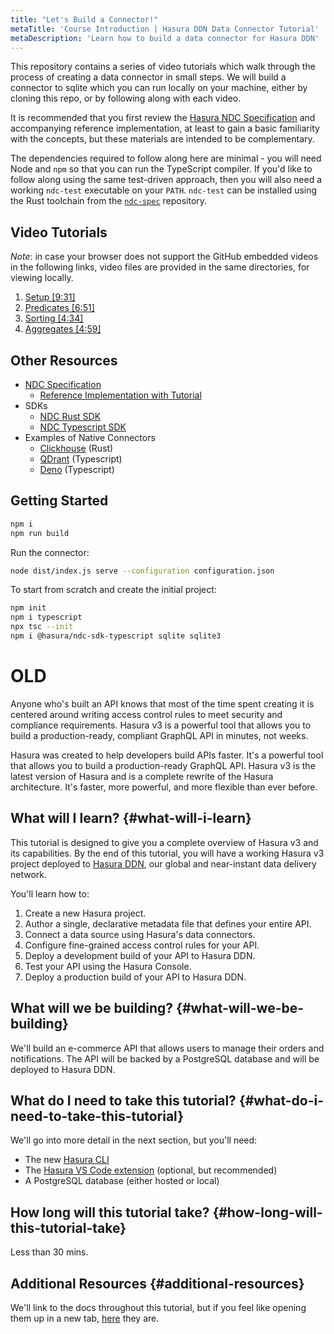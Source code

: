 ```yaml
---
title: "Let's Build a Connector!"
metaTitle: 'Course Introduction | Hasura DDN Data Connector Tutorial'
metaDescription: 'Learn how to build a data connector for Hasura DDN'
---
```


This repository contains a series of video tutorials which walk through the process of creating a data connector in small steps. We will build a connector to sqlite which you can run locally on your machine, either by cloning this repo, or by following along with each video.

It is recommended that you first review the [Hasura NDC Specification](http://hasura.github.io/ndc-spec/) and accompanying reference implementation, at least to gain a basic familiarity with the concepts, but these materials are intended to be complementary.

The dependencies required to follow along here are minimal - you will need Node and `npm` so that you can run the TypeScript compiler. If you'd like to follow along using the same test-driven approach, then you will also need a working `ndc-test` executable on your `PATH`. `ndc-test` can be installed using the Rust toolchain from the [`ndc-spec`](https://github.com/hasura/ndc-spec) repository.

## Video Tutorials

_Note_: in case your browser does not support the GitHub embedded videos in the following links, video files are provided in the same directories, for viewing locally.

1. [Setup \[9:31\]](videos/1/README.markdown)
1. [Predicates \[6:51\]](videos/2/README.markdown)
1. [Sorting \[4:34\]](videos/3/README.markdown)
1. [Aggregates \[4:59\]](videos/4/README.markdown)

## Other Resources

- [NDC Specification](https://hasura.github.io/ndc-spec/specification/)
  - [Reference Implementation with Tutorial](https://github.com/hasura/ndc-spec/tree/main/ndc-reference/tests)
- SDKs
  - [NDC Rust SDK](https://github.com/hasura/ndc-hub)
  - [NDC Typescript SDK](https://github.com/hasura/ndc-sdk-typescript)
- Examples of Native Connectors
  - [Clickhouse](https://github.com/hasura/ndc-clickhouse) (Rust)
  - [QDrant](https://github.com/hasura/ndc-qdrant) (Typescript)
  - [Deno](https://github.com/hasura/ndc-typescript-deno) (Typescript)

## Getting Started

```sh
npm i
npm run build
```

Run the connector:

```sh
node dist/index.js serve --configuration configuration.json
```

To start from scratch and create the initial project:

```sh
npm init
npm i typescript
npx tsc --init
npm i @hasura/ndc-sdk-typescript sqlite sqlite3
```



# OLD

Anyone who's built an API knows that most of the time spent creating it is centered around writing access control rules
to meet security and compliance requirements. Hasura v3 is a powerful tool that allows you to build a production-ready,
compliant GraphQL API in minutes, not weeks.

Hasura was created to help developers build APIs faster. It's a powerful tool that allows you to build a
production-ready GraphQL API. Hasura v3 is the latest version of Hasura and is a complete rewrite of the Hasura
architecture. It's faster, more powerful, and more flexible than ever before.

## What will I learn? {#what-will-i-learn}

This tutorial is designed to give you a complete overview of Hasura v3 and its capabilities. By the end of this
tutorial, you will have a working Hasura v3 project deployed to [Hasura DDN](https://console.hasura.io), our global and
near-instant data delivery network.

You'll learn how to:

1. Create a new Hasura project.
2. Author a single, declarative metadata file that defines your entire API.
3. Connect a data source using Hasura's data connectors.
4. Configure fine-grained access control rules for your API.
5. Deploy a development build of your API to Hasura DDN.
6. Test your API using the Hasura Console.
7. Deploy a production build of your API to Hasura DDN.

## What will we be building? {#what-will-we-be-building}

We'll build an e-commerce API that allows users to manage their orders and notifications. The API will be backed by a
PostgreSQL database and will be deployed to Hasura DDN.

## What do I need to take this tutorial? {#what-do-i-need-to-take-this-tutorial}

We'll go into more detail in the next section, but you'll need:

- The new [Hasura CLI](https://hasura.io/docs/3.0/cli/overview/)
- The [Hasura VS Code extension](https://marketplace.visualstudio.com/items?itemName=HasuraHQ.hasura) (optional, but
  recommended)
- A PostgreSQL database (either hosted or local)

## How long will this tutorial take? {#how-long-will-this-tutorial-take}

Less than 30 mins.

## Additional Resources {#additional-resources}

We'll link to the docs throughout this tutorial, but if you feel like opening them up in a new tab,
[here](https://hasura.io/docs/3.0/) they are.
